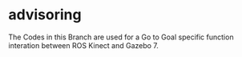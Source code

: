 # advisoring
The Codes in this Branch are used for a Go to Goal specific function interation between ROS Kinect and Gazebo 7.
